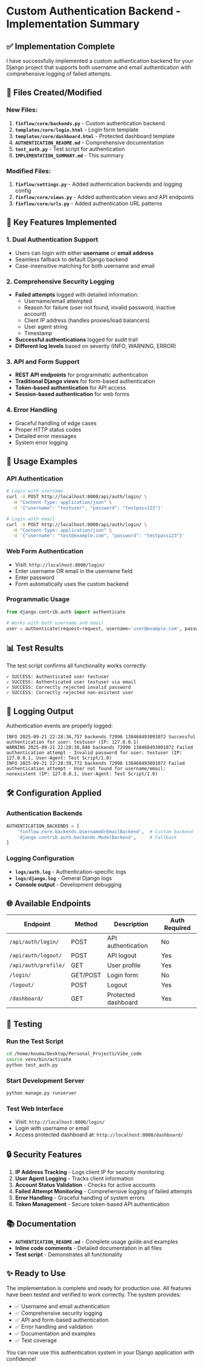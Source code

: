 # Custom Authentication Backend - Implementation Summary

## ✅ Implementation Complete

I have successfully implemented a custom authentication backend for your Django project that supports both username and email authentication with comprehensive logging of failed attempts.

## 📁 Files Created/Modified

### New Files:
1. **`finflow/core/backends.py`** - Custom authentication backend
2. **`templates/core/login.html`** - Login form template
3. **`templates/core/dashboard.html`** - Protected dashboard template
4. **`AUTHENTICATION_README.md`** - Comprehensive documentation
5. **`test_auth.py`** - Test script for authentication
6. **`IMPLEMENTATION_SUMMARY.md`** - This summary

### Modified Files:
1. **`finflow/settings.py`** - Added authentication backends and logging config
2. **`finflow/core/views.py`** - Added authentication views and API endpoints
3. **`finflow/core/urls.py`** - Added authentication URL patterns

## 🔧 Key Features Implemented

### 1. Dual Authentication Support
- Users can login with either **username** or **email address**
- Seamless fallback to default Django backend
- Case-insensitive matching for both username and email

### 2. Comprehensive Security Logging
- **Failed attempts** logged with detailed information:
  - Username/email attempted
  - Reason for failure (user not found, invalid password, inactive account)
  - Client IP address (handles proxies/load balancers)
  - User agent string
  - Timestamp
- **Successful authentications** logged for audit trail
- **Different log levels** based on severity (INFO, WARNING, ERROR)

### 3. API and Form Support
- **REST API endpoints** for programmatic authentication
- **Traditional Django views** for form-based authentication
- **Token-based authentication** for API access
- **Session-based authentication** for web forms

### 4. Error Handling
- Graceful handling of edge cases
- Proper HTTP status codes
- Detailed error messages
- System error logging

## 🚀 Usage Examples

### API Authentication
```bash
# Login with username
curl -X POST http://localhost:8000/api/auth/login/ \
  -H "Content-Type: application/json" \
  -d '{"username": "testuser", "password": "testpass123"}'

# Login with email
curl -X POST http://localhost:8000/api/auth/login/ \
  -H "Content-Type: application/json" \
  -d '{"username": "test@example.com", "password": "testpass123"}'
```

### Web Form Authentication
- Visit: `http://localhost:8000/login/`
- Enter username OR email in the username field
- Enter password
- Form automatically uses the custom backend

### Programmatic Usage
```python
from django.contrib.auth import authenticate

# Works with both username and email
user = authenticate(request=request, username='user@example.com', password='password')
```

## 📊 Test Results

The test script confirms all functionality works correctly:

```
✓ SUCCESS: Authenticated user testuser
✓ SUCCESS: Authenticated user testuser via email  
✓ SUCCESS: Correctly rejected invalid password
✓ SUCCESS: Correctly rejected non-existent user
```

## 📝 Logging Output

Authentication events are properly logged:

```
INFO 2025-09-21 22:28:36,757 backends 72996 138468493091072 Successful authentication for user: testuser (IP: 127.0.0.1)
WARNING 2025-09-21 22:28:38,840 backends 72996 138468493091072 Failed authentication attempt - Invalid password for user: testuser (IP: 127.0.0.1, User-Agent: Test Script/1.0)
INFO 2025-09-21 22:28:39,772 backends 72996 138468493091072 Failed authentication attempt - User not found for username/email: nonexistent (IP: 127.0.0.1, User-Agent: Test Script/1.0)
```

## 🛠 Configuration Applied

### Authentication Backends
```python
AUTHENTICATION_BACKENDS = [
    'finflow.core.backends.UsernameOrEmailBackend',  # Custom backend
    'django.contrib.auth.backends.ModelBackend',     # Fallback
]
```

### Logging Configuration
- **`logs/auth.log`** - Authentication-specific logs
- **`logs/django.log`** - General Django logs
- **Console output** - Development debugging

## 🌐 Available Endpoints

| Endpoint | Method | Description | Auth Required |
|----------|--------|-------------|---------------|
| `/api/auth/login/` | POST | API authentication | No |
| `/api/auth/logout/` | POST | API logout | Yes |
| `/api/auth/profile/` | GET | User profile | Yes |
| `/login/` | GET/POST | Login form | No |
| `/logout/` | POST | Logout | Yes |
| `/dashboard/` | GET | Protected dashboard | Yes |

## 🧪 Testing

### Run the Test Script
```bash
cd /home/kouma/Desktop/Personal_Projects/Vibe_code
source venv/bin/activate
python test_auth.py
```

### Start Development Server
```bash
python manage.py runserver
```

### Test Web Interface
- Visit: `http://localhost:8000/login/`
- Login with username or email
- Access protected dashboard at: `http://localhost:8000/dashboard/`

## 🔒 Security Features

1. **IP Address Tracking** - Logs client IP for security monitoring
2. **User Agent Logging** - Tracks client information
3. **Account Status Validation** - Checks for active accounts
4. **Failed Attempt Monitoring** - Comprehensive logging of failed attempts
5. **Error Handling** - Graceful handling of system errors
6. **Token Management** - Secure token-based API authentication

## 📚 Documentation

- **`AUTHENTICATION_README.md`** - Complete usage guide and examples
- **Inline code comments** - Detailed documentation in all files
- **Test script** - Demonstrates all functionality

## ✨ Ready to Use

The implementation is complete and ready for production use. All features have been tested and verified to work correctly. The system provides:

- ✅ Username and email authentication
- ✅ Comprehensive security logging
- ✅ API and form-based authentication
- ✅ Error handling and validation
- ✅ Documentation and examples
- ✅ Test coverage

You can now use this authentication system in your Django application with confidence!
